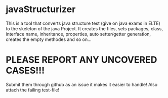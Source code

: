 # javaStructurizer
This is a tool that converts java structure test (give on java exams in ELTE) to the skeleton of the java Project. It creates the files, sets packages, class, interface name, inheritance, properties, auto setter/getter generation, creates the empty methodes and so on...

# PLEASE REPORT ANY UNCOVERED CASES!!!
Submit them through github as an issue it makes it easier to handle!
Also attach the failing test-file!
